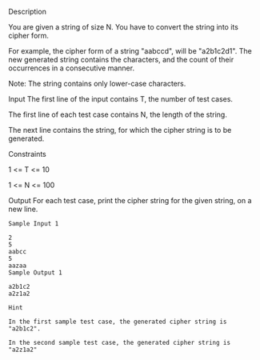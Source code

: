 Description

You are given a string of size N. You have to convert the string into its cipher form.

For example, the cipher form of a string "aabccd", will be "a2b1c2d1". The new generated string contains the characters, and the count of their occurrences in a consecutive manner.

Note: The string contains only lower-case characters.


Input
The first line of the input contains T, the number of test cases.

The first line of each test case contains N, the length of the string.

The next line contains the string, for which the cipher string is to be generated.

Constraints

1 <= T <= 10

1 <= N <= 100


Output
For each test case, print the cipher string for the given string, on a new line.

```
Sample Input 1 

2
5
aabcc
5
aazaa
Sample Output 1

a2b1c2
a2z1a2
```

```
Hint

In the first sample test case, the generated cipher string is "a2b1c2".

In the second sample test case, the generated cipher string is "a2z1a2"
```
